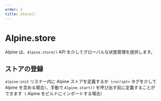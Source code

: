 ```yaml
---
order: 2
title: store()
---
```


# Alpine.store

<!-- Alpine offers global state management through the `Alpine.store()` API. -->

Alpine は、`Alpine.store()` API を介してグローバルな状態管理を提供します。

<a name="registering-a-store"></a>

## ストアの登録

`alpine:init` リスナー内に Alpine ストアを定義するか（`<script>` タグを介して Alpine を含める場合）、手動で `Alpine.start()` を呼び出す前に定義することができます（ Alpine をビルドにインポートする場合）

<!-- You can either define an Alpine store inside of an `alpine:init` listener (in the case of including Alpine via a `<script>` tag), OR you can define it before manually calling `Alpine.start()` (in the case of importing Alpine into a build): -->

**<script>タグから**
```html
<script>
    document.addEventListener('alpine:init', () => {
        Alpine.store('darkMode', {
            on: false,

            toggle() {
                this.on = ! this.on
            }
        })
    })
</script>
```

**バンドルから**
```js
import Alpine from 'alpinejs'

Alpine.store('darkMode', {
    on: false,

    toggle() {
        this.on = ! this.on
    }
})

Alpine.start()
```

<a name="accessing stores"></a>

## 店舗へのアクセス

`$store` マジックプロパティを使用して、Alpine 式内の任意のストアからデータにアクセスできます。

<!-- You can access data from any store within Alpine expressions using the `$store` magic property: -->

```html
<div x-data :class="$store.darkMode.on && 'bg-black'">...</div>
```

<!-- You can also modify properties within the store and everything that depends on those properties will automatically react. For example: -->

ストア内のプロパティを変更することもでき、それらのプロパティに依存するすべてのものが自動的に反応します。例えば

```html
<button x-data @click="$store.darkMode.toggle()">Toggle Dark Mode</button>
```

<!-- Additionally, you can access a store externally using `Alpine.store()` by omitting the second parameter like so: -->

さらに、次のように2番目のパラメータを省略することで、`Alpine.store()` を使用して外部からストアにアクセスできます。

```html
<script>
    Alpine.store('darkMode').toggle()
</script>
```

<a name="initializing-stores"></a>

## ストアの初期化

Alpine ストアで `init()` メソッドを指定すると、ストアが登録された直後に実行されます。これは、適切な開始値を使用してストア内の状態を初期化する場合に役立ちます。

<!-- If you provide `init()` method in an Alpine store, it will be executed right after the store is registered. This is useful for initializing any state inside the store with sensible starting values. -->

```html
<script>
    document.addEventListener('alpine:init', () => {
        Alpine.store('darkMode', {
            init() {
                this.on = window.matchMedia('(prefers-color-scheme: dark)').matches
            },

            on: false,

            toggle() {
                this.on = ! this.on
            }
        })
    })
</script>
```

<!-- Notice the newly added `init()` method in the example above. With this addition, the `on` store variable will be set to the browser's color scheme preference before Alpine renders anything on the page. -->

上記の例で新しく追加された `init()` メソッドに注目してください。この追加により、Alpine がページ上に何かをレンダリングする前に、`on` ストア変数がブラウザの配色設定に設定されます。

<a name="single-value-stores"></a>

## 単一値ストア

ストアにオブジェクト全体が必要ない場合は、あらゆる種類のデータをストアとして設定して使用できます。

上記の例を次に示しますが、ブール値としてより単純に使用しています。

<!-- If you don't need an entire object for a store, you can set and use any kind of data as a store. -->

<!-- Here's the example from above but using it more simply as a boolean value: -->

```html
<button x-data @click="$store.darkMode = ! $store.darkMode">Toggle Dark Mode</button>

...

<div x-data :class="$store.darkMode && 'bg-black'">
    ...
</div>


<script>
    document.addEventListener('alpine:init', () => {
        Alpine.store('darkMode', false)
    })
</script>
```
